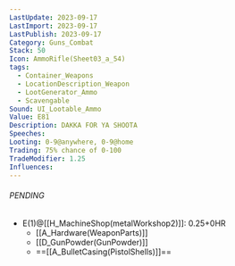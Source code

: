 ```yaml
---
LastUpdate: 2023-09-17
LastImport: 2023-09-17
LastPublish: 2023-09-17
Category: Guns_Combat
Stack: 50
Icon: AmmoRifle(Sheet03_a_54)
tags:
  - Container_Weapons
  - LocationDescription_Weapon
  - LootGenerator_Ammo
  - Scavengable
Sound: UI_Lootable_Ammo
Value: E81
Description: DAKKA FOR YA SHOOTA
Speeches: 
Looting: 0-9@anywhere, 0-9@home
Trading: 75% chance of 0-100
TradeModifier: 1.25
Influences:
---
```


###### PENDING
- E(1)@[[H_MachineShop(metalWorkshop2)]]: 0.25+0HR
	- [[A_Hardware(WeaponParts)]]
	- [[D_GunPowder(GunPowder)]]
	- ==[[A_BulletCasing(PistolShells)]]==